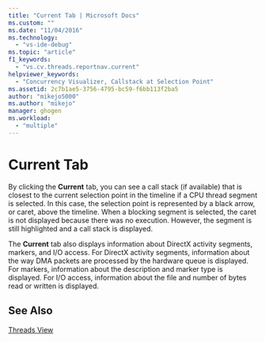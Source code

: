 ```yaml
---
title: "Current Tab | Microsoft Docs"
ms.custom: ""
ms.date: "11/04/2016"
ms.technology: 
  - "vs-ide-debug"
ms.topic: "article"
f1_keywords: 
  - "vs.cv.threads.reportnav.current"
helpviewer_keywords: 
  - "Concurrency Visualizer, Callstack at Selection Point"
ms.assetid: 2c7b1ae5-3756-4795-bc59-f6bb113f2ba5
author: "mikejo5000"
ms.author: "mikejo"
manager: ghogen
ms.workload: 
  - "multiple"
---
```

# Current Tab
By clicking the **Current** tab, you can see a call stack (if available) that is closest to the current selection point in the timeline if a CPU thread segment is selected.  In this case, the selection point is represented by a black arrow, or caret, above the timeline. When a blocking segment is selected, the caret is not displayed because there was no execution. However, the segment is still highlighted and a call stack is displayed.  
  
 The **Current** tab also displays information about DirectX activity segments, markers, and I/O access.  For DirectX activity segments, information about the way DMA packets are processed by the hardware queue is displayed.  For markers, information about the description and marker type is displayed.  For I/O access, information about the file and number of bytes read or written is displayed.  
  
## See Also  
 [Threads View](../profiling/threads-view-parallel-performance.md)